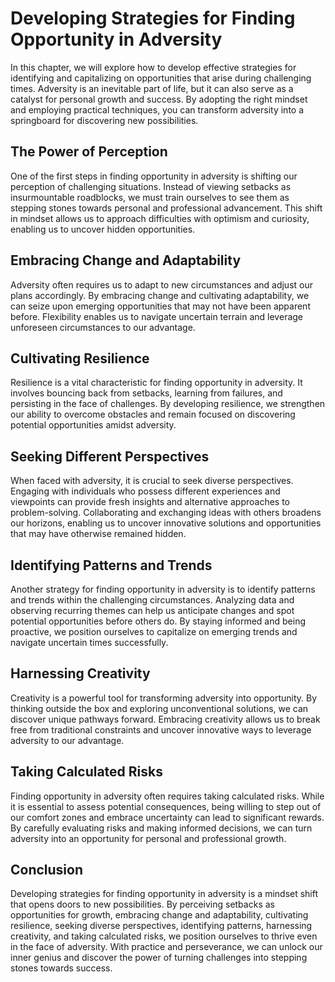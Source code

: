 Developing Strategies for Finding Opportunity in Adversity
===================================================================

In this chapter, we will explore how to develop effective strategies for identifying and capitalizing on opportunities that arise during challenging times. Adversity is an inevitable part of life, but it can also serve as a catalyst for personal growth and success. By adopting the right mindset and employing practical techniques, you can transform adversity into a springboard for discovering new possibilities.

The Power of Perception
-----------------------

One of the first steps in finding opportunity in adversity is shifting our perception of challenging situations. Instead of viewing setbacks as insurmountable roadblocks, we must train ourselves to see them as stepping stones towards personal and professional advancement. This shift in mindset allows us to approach difficulties with optimism and curiosity, enabling us to uncover hidden opportunities.

Embracing Change and Adaptability
---------------------------------

Adversity often requires us to adapt to new circumstances and adjust our plans accordingly. By embracing change and cultivating adaptability, we can seize upon emerging opportunities that may not have been apparent before. Flexibility enables us to navigate uncertain terrain and leverage unforeseen circumstances to our advantage.

Cultivating Resilience
----------------------

Resilience is a vital characteristic for finding opportunity in adversity. It involves bouncing back from setbacks, learning from failures, and persisting in the face of challenges. By developing resilience, we strengthen our ability to overcome obstacles and remain focused on discovering potential opportunities amidst adversity.

Seeking Different Perspectives
------------------------------

When faced with adversity, it is crucial to seek diverse perspectives. Engaging with individuals who possess different experiences and viewpoints can provide fresh insights and alternative approaches to problem-solving. Collaborating and exchanging ideas with others broadens our horizons, enabling us to uncover innovative solutions and opportunities that may have otherwise remained hidden.

Identifying Patterns and Trends
-------------------------------

Another strategy for finding opportunity in adversity is to identify patterns and trends within the challenging circumstances. Analyzing data and observing recurring themes can help us anticipate changes and spot potential opportunities before others do. By staying informed and being proactive, we position ourselves to capitalize on emerging trends and navigate uncertain times successfully.

Harnessing Creativity
---------------------

Creativity is a powerful tool for transforming adversity into opportunity. By thinking outside the box and exploring unconventional solutions, we can discover unique pathways forward. Embracing creativity allows us to break free from traditional constraints and uncover innovative ways to leverage adversity to our advantage.

Taking Calculated Risks
-----------------------

Finding opportunity in adversity often requires taking calculated risks. While it is essential to assess potential consequences, being willing to step out of our comfort zones and embrace uncertainty can lead to significant rewards. By carefully evaluating risks and making informed decisions, we can turn adversity into an opportunity for personal and professional growth.

Conclusion
----------

Developing strategies for finding opportunity in adversity is a mindset shift that opens doors to new possibilities. By perceiving setbacks as opportunities for growth, embracing change and adaptability, cultivating resilience, seeking diverse perspectives, identifying patterns, harnessing creativity, and taking calculated risks, we position ourselves to thrive even in the face of adversity. With practice and perseverance, we can unlock our inner genius and discover the power of turning challenges into stepping stones towards success.
